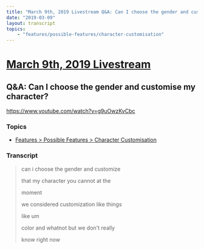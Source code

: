 ```yaml
---
title: "March 9th, 2019 Livestream Q&A: Can I choose the gender and customise my character?"
date: "2019-03-09"
layout: transcript
topics:
    - "features/possible-features/character-customisation"
---
```

# [March 9th, 2019 Livestream](../2019-03-09.md)
## Q&A: Can I choose the gender and customise my character?
https://www.youtube.com/watch?v=g9uOwzKvCbc

### Topics
* [Features > Possible Features > Character Customisation](../topics/features/possible-features/character-customisation.md)

### Transcript

> can i choose the gender and customize
>
> that my character you cannot at the
>
> moment
>
> we considered customization like things
>
> like um
>
> color and whatnot but we don't really
>
> know right now
>
